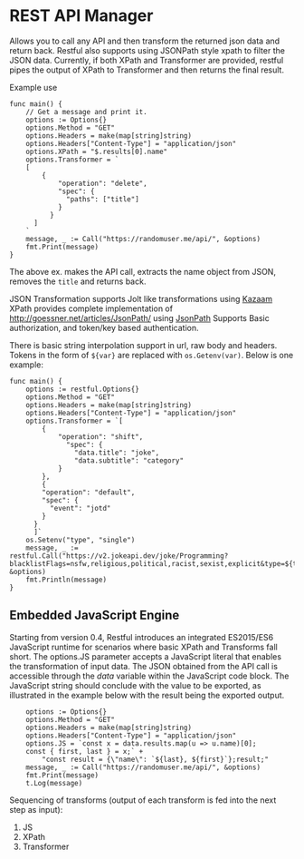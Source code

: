 # REST API Manager 

Allows you to call any API and then transform the returned json data and return back. Restful also supports using JSONPath style xpath to filter the JSON data. Currently, if both XPath and Transformer are provided, restful pipes the output of XPath to Transformer and then returns the final result. 

Example use

```golang
func main() {
	// Get a message and print it.
	options := Options{}
	options.Method = "GET"
	options.Headers = make(map[string]string)
	options.Headers["Content-Type"] = "application/json"
	options.XPath = "$.results[0].name"
	options.Transformer = `
	[
		{
			"operation": "delete",
			"spec": {
			  "paths": ["title"]
			}
		  }
	  ]	
	`
	message, _ := Call("https://randomuser.me/api/", &options)
	fmt.Print(message)
}
```

The above ex. makes the API call, extracts the name object from JSON, removes the `title` and returns back.

JSON Transformation supports Jolt like transformations using [Kazaam](https://github.com/qntfy/kazaam)
XPath provides complete implementation of http://goessner.net/articles/JsonPath/ using [JsonPath](https://github.com/PaesslerAG/jsonpath)
Supports Basic authorization, and token/key based authentication.

There is basic string interpolation support in url, raw body and headers. Tokens in the form of `${var}` are replaced with `os.Getenv(var)`. Below is one example:

```golang
func main() {
	options := restful.Options{}
	options.Method = "GET"
	options.Headers = make(map[string]string)
	options.Headers["Content-Type"] = "application/json"
	options.Transformer = `[
		{
			"operation": "shift", 
			  "spec": {
				"data.title": "joke",
				"data.subtitle": "category"
			}
		},
		{
		"operation": "default",
		"spec": {
		  "event": "jotd"
		}
	  }
	  ]`
	os.Setenv("type", "single")
	message, _ := restful.Call("https://v2.jokeapi.dev/joke/Programming?blacklistFlags=nsfw,religious,political,racist,sexist,explicit&type=${type}", &options)
	fmt.Println(message)
}

```
## Embedded JavaScript Engine
Starting from version 0.4, Restful introduces an integrated ES2015/ES6 JavaScript runtime for scenarios where basic XPath and Transforms fall short. The options.JS parameter accepts a JavaScript literal that enables the transformation of input data. The JSON obtained from the API call is accessible through the *data* variable within the JavaScript code block. The JavaScript string should conclude with the value to be exported, as illustrated in the example below with the result being the exported output.

```golang
	options := Options{}
	options.Method = "GET"
	options.Headers = make(map[string]string)
	options.Headers["Content-Type"] = "application/json"
	options.JS = `const x = data.results.map(u => u.name)[0];
	const { first, last } = x;` +
		"const result = {\"name\": `${last}, ${first}`};result;"
	message, _ := Call("https://randomuser.me/api/", &options)
	fmt.Print(message)
	t.Log(message)
```

Sequencing of transforms (output of each transform is fed into the next step as input):
1. JS 
2. XPath
3. Transformer